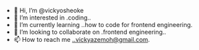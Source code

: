 - 👋 Hi, I’m @vickyosheoke
- 👀 I’m interested in .coding..
- 🌱 I’m currently learning ..how to code for frontend engineering.
- 💞️ I’m looking to collaborate on .frontend engineering..
- 📫 How to reach me ..vickyazemoh@gmail.com.

<!---
vickyosheoke/vickyosheoke is a ✨ special ✨ repository because its `README.md` (this file) appears on your GitHub profile.
You can click the Preview link to take a look at your changes.
--->
